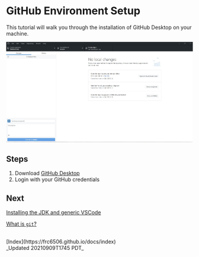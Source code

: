 # GitHub Environment Setup

This tutorial will walk you through the installation of GitHub Desktop on your machine.

![GitHub Desktop Screenshot](GitHub_Desktop_Screenshot.JPG)

## Steps

1. Download [GitHub Desktop](https://desktop.github.com)
2. Login with your GitHub credentials

## Next

[Installing the JDK and generic VSCode](../detailedSetup/genericVSCodeSetup)

[What is `git`?](introToGit)

<br>
[Index](https://frc6506.github.io/docs/index)

<br>
_Updated 20210909T1745 PDT_
